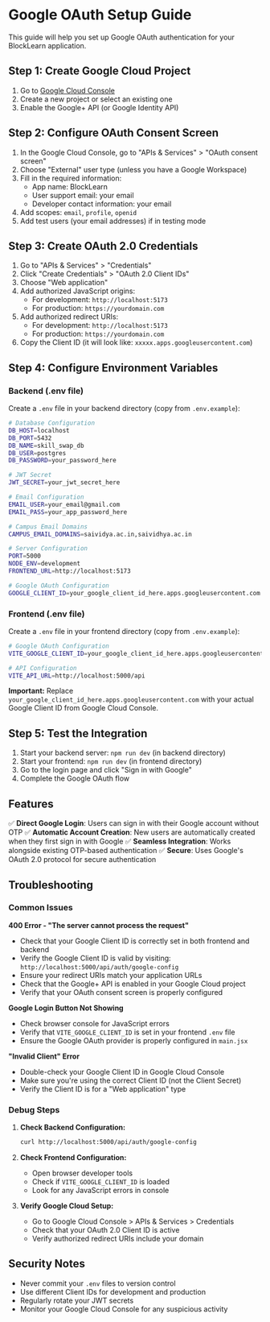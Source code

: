# Google OAuth Setup Guide

This guide will help you set up Google OAuth authentication for your BlockLearn application.

## Step 1: Create Google Cloud Project

1. Go to [Google Cloud Console](https://console.cloud.google.com/)
2. Create a new project or select an existing one
3. Enable the Google+ API (or Google Identity API)

## Step 2: Configure OAuth Consent Screen

1. In the Google Cloud Console, go to "APIs & Services" > "OAuth consent screen"
2. Choose "External" user type (unless you have a Google Workspace)
3. Fill in the required information:
   - App name: BlockLearn
   - User support email: your email
   - Developer contact information: your email
4. Add scopes: `email`, `profile`, `openid`
5. Add test users (your email addresses) if in testing mode

## Step 3: Create OAuth 2.0 Credentials

1. Go to "APIs & Services" > "Credentials"
2. Click "Create Credentials" > "OAuth 2.0 Client IDs"
3. Choose "Web application"
4. Add authorized JavaScript origins:
   - For development: `http://localhost:5173`
   - For production: `https://yourdomain.com`
5. Add authorized redirect URIs:
   - For development: `http://localhost:5173`
   - For production: `https://yourdomain.com`
6. Copy the Client ID (it will look like: `xxxxx.apps.googleusercontent.com`)

## Step 4: Configure Environment Variables

### Backend (.env file)
Create a `.env` file in your backend directory (copy from `.env.example`):
```bash
# Database Configuration
DB_HOST=localhost
DB_PORT=5432
DB_NAME=skill_swap_db
DB_USER=postgres
DB_PASSWORD=your_password_here

# JWT Secret
JWT_SECRET=your_jwt_secret_here

# Email Configuration
EMAIL_USER=your_email@gmail.com
EMAIL_PASS=your_app_password_here

# Campus Email Domains
CAMPUS_EMAIL_DOMAINS=saividya.ac.in,saividhya.ac.in

# Server Configuration
PORT=5000
NODE_ENV=development
FRONTEND_URL=http://localhost:5173

# Google OAuth Configuration
GOOGLE_CLIENT_ID=your_google_client_id_here.apps.googleusercontent.com
```

### Frontend (.env file)
Create a `.env` file in your frontend directory (copy from `.env.example`):
```bash
# Google OAuth Configuration
VITE_GOOGLE_CLIENT_ID=your_google_client_id_here.apps.googleusercontent.com

# API Configuration
VITE_API_URL=http://localhost:5000/api
```

**Important:** Replace `your_google_client_id_here.apps.googleusercontent.com` with your actual Google Client ID from Google Cloud Console.

## Step 5: Test the Integration

1. Start your backend server: `npm run dev` (in backend directory)
2. Start your frontend: `npm run dev` (in frontend directory)
3. Go to the login page and click "Sign in with Google"
4. Complete the Google OAuth flow

## Features

✅ **Direct Google Login**: Users can sign in with their Google account without OTP
✅ **Automatic Account Creation**: New users are automatically created when they first sign in with Google
✅ **Seamless Integration**: Works alongside existing OTP-based authentication
✅ **Secure**: Uses Google's OAuth 2.0 protocol for secure authentication

## Troubleshooting

### Common Issues

**400 Error - "The server cannot process the request"**
- Check that your Google Client ID is correctly set in both frontend and backend
- Verify the Google Client ID is valid by visiting: `http://localhost:5000/api/auth/google-config`
- Ensure your redirect URIs match your application URLs
- Check that the Google+ API is enabled in your Google Cloud project
- Verify that your OAuth consent screen is properly configured

**Google Login Button Not Showing**
- Check browser console for JavaScript errors
- Verify that `VITE_GOOGLE_CLIENT_ID` is set in your frontend `.env` file
- Ensure the Google OAuth provider is properly configured in `main.jsx`

**"Invalid Client" Error**
- Double-check your Google Client ID in Google Cloud Console
- Make sure you're using the correct Client ID (not the Client Secret)
- Verify the Client ID is for a "Web application" type

### Debug Steps

1. **Check Backend Configuration:**
   ```bash
   curl http://localhost:5000/api/auth/google-config
   ```

2. **Check Frontend Configuration:**
   - Open browser developer tools
   - Check if `VITE_GOOGLE_CLIENT_ID` is loaded
   - Look for any JavaScript errors in console

3. **Verify Google Cloud Setup:**
   - Go to Google Cloud Console > APIs & Services > Credentials
   - Check that your OAuth 2.0 Client ID is active
   - Verify authorized redirect URIs include your domain

## Security Notes

- Never commit your `.env` files to version control
- Use different Client IDs for development and production
- Regularly rotate your JWT secrets
- Monitor your Google Cloud Console for any suspicious activity
